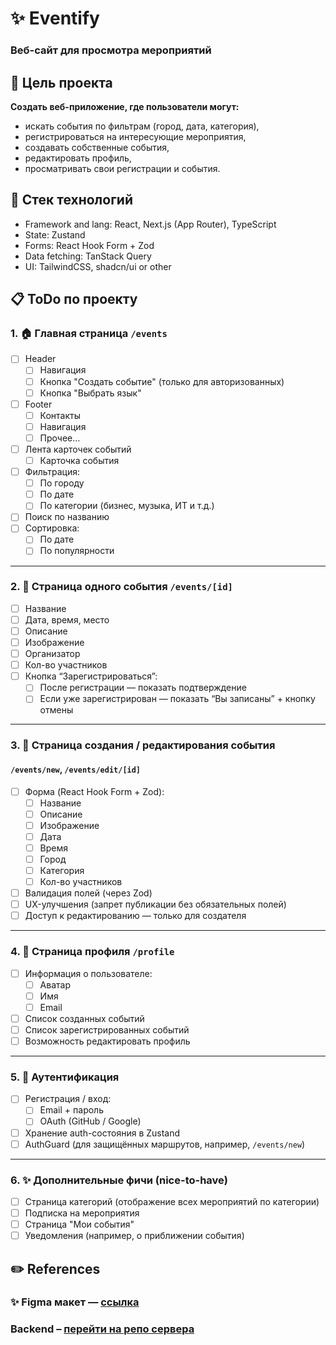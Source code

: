 # ✨ Eventify

### Веб-сайт для просмотра мероприятий

## 🎯 Цель проекта

__Создать веб-приложение, где пользователи могут:__
- искать события по фильтрам (город, дата, категория),
- регистрироваться на интересующие мероприятия,
- создавать собственные события,
- редактировать профиль,
- просматривать свои регистрации и события.

## 🧩 Стек технологий
  - Framework and lang: React, Next.js (App Router), TypeScript
  - State: Zustand
  - Forms: React Hook Form + Zod
  - Data fetching: TanStack Query
  - UI: TailwindCSS, shadcn/ui or other

## 📋 ToDo по проекту 

### 1. 🏠 Главная страница `/events`
- [ ] Header
  - [ ] Навигация
  - [ ] Кнопка "Создать событие" (только для авторизованных)
  - [ ] Кнопка "Выбрать язык"
- [ ] Footer
  - [ ] Контакты
  - [ ] Навигация
  - [ ] Прочее...  
- [ ] Лента карточек событий
  - [ ] Карточка события 
- [ ] Фильтрация:
  - [ ] По городу  
  - [ ] По дате  
  - [ ] По категории (бизнес, музыка, ИТ и т.д.)  
- [ ] Поиск по названию  
- [ ] Сортировка:
  - [ ] По дате  
  - [ ] По популярности

---

### 2. 📅 Страница одного события `/events/[id]`
- [ ] Название  
- [ ] Дата, время, место  
- [ ] Описание  
- [ ] Изображение  
- [ ] Организатор  
- [ ] Кол-во участников  
- [ ] Кнопка “Зарегистрироваться”:
  - [ ] После регистрации — показать подтверждение  
  - [ ] Если уже зарегистрирован — показать “Вы записаны” + кнопку отмены

---

### 3. 📝 Страница создания / редактирования события
#### `/events/new`, `/events/edit/[id]`
- [ ] Форма (React Hook Form + Zod):
  - [ ] Название  
  - [ ] Описание  
  - [ ] Изображение  
  - [ ] Дата  
  - [ ] Время  
  - [ ] Город  
  - [ ] Категория  
  - [ ] Кол-во участников  
- [ ] Валидация полей (через Zod)  
- [ ] UX-улучшения (запрет публикации без обязательных полей)  
- [ ] Доступ к редактированию — только для создателя

---

### 4. 👤 Страница профиля `/profile`
- [ ] Информация о пользователе:
  - [ ] Аватар  
  - [ ] Имя  
  - [ ] Email  
- [ ] Список созданных событий  
- [ ] Список зарегистрированных событий  
- [ ] Возможность редактировать профиль

---

### 5. 🔐 Аутентификация
- [ ] Регистрация / вход:
  - [ ] Email + пароль  
  - [ ] OAuth (GitHub / Google)  
- [ ] Хранение auth-состояния в Zustand  
- [ ] AuthGuard (для защищённых маршрутов, например, `/events/new`)

---

### 6. ✨ Дополнительные фичи (nice-to-have)
- [ ] Страница категорий (отображение всех мероприятий по категории)  
- [ ] Подписка на мероприятия  
- [ ] Страница "Мои события"  
- [ ] Уведомления (например, о приближении события)

## ✏️ References

### ✨ Figma макет — [ссылка](https://www.figma.com/design/5J82zrve5jpHIjwKRAPaNZ/Eventify---An-Event-Finder-Website----EventJoy---A-small-Event-Planning-app--Community-?node-id=0-1&p=f&t=7QGpCI0ctKRSFivs-0)
### Backend – [перейти на репо сервера](https://github.com/Rummiya/eventify-api)